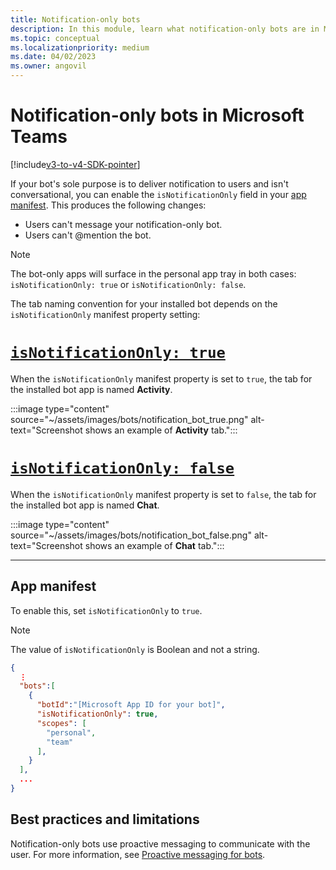 ```yaml
---
title: Notification-only bots
description: In this module, learn what notification-only bots are in Microsoft Teams, app manifest and its best practices and limitations.
ms.topic: conceptual
ms.localizationpriority: medium
ms.date: 04/02/2023
ms.owner: angovil
---
```

# Notification-only bots in Microsoft Teams

[!include[v3-to-v4-SDK-pointer](~/includes/v3-to-v4-pointer-bots.md)]

If your bot's sole purpose is to deliver notification to users and isn't conversational, you can enable the `isNotificationOnly` field in your [app manifest](/microsoft-365/extensibility/schema/root-bots#isnotificationonly). This produces the following changes:

* Users can't message your notification-only bot.
* Users can't @mention the bot.

> [!NOTE]
> The bot-only apps will surface in the personal app tray in both cases: `isNotificationOnly: true` or `isNotificationOnly: false`.

The tab naming convention for your installed bot depends on the `isNotificationOnly` manifest property setting:

# [`isNotificationOnly: true`](#tab/true)

When the `isNotificationOnly` manifest property is set to `true`, the tab for the installed bot app is named **Activity**.

:::image type="content" source="~/assets/images/bots/notification_bot_true.png" alt-text="Screenshot shows an example of **Activity** tab.":::

# [`isNotificationOnly: false`](#tab/false)

When the `isNotificationOnly` manifest property is set to `false`, the tab for the installed bot app is named **Chat**.

:::image type="content" source="~/assets/images/bots/notification_bot_false.png" alt-text="Screenshot shows an example of **Chat** tab.":::

---

## App manifest

To enable this, set `isNotificationOnly` to `true`.

> [!NOTE]
> The value of `isNotificationOnly` is Boolean and not a string.

```json
{
  ⋮
  "bots":[
    {
      "botId":"[Microsoft App ID for your bot]",
      "isNotificationOnly": true,
      "scopes": [
        "personal",
        "team"
      ],
    }
  ],
  ...
}
```

## Best practices and limitations

Notification-only bots use proactive messaging to communicate with the user. For more information, see [Proactive messaging for bots](~/resources/bot-v3/bot-conversations/bots-conv-proactive.md).
